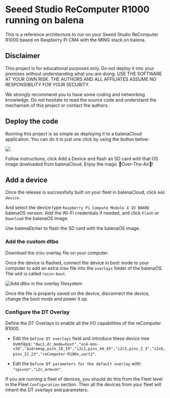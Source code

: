 # Seeed Studio ReComputer R1000 running on balena

This is a reference architecture to run on your Seeed Studio ReComputer R1000 based on Raspberry Pi CM4 with the MING stack on balena. 

## Disclaimer

This project is for educational purposes only. Do not deploy it into your premises without understanding what you are doing. USE THE SOFTWARE AT YOUR OWN RISK. THE AUTHORS AND ALL AFFILIATES ASSUME NO RESPONSIBILITY FOR YOUR SECURITY.

We strongly recommend you to have some coding and networking knowledge. Do not hesitate to read the source code and understand the mechanism of this project or contact the authors.


## Deploy the code

Running this project is as simple as deploying it to a balenaCloud application. You can do it in just one click by using the button below:

[![](https://www.balena.io/deploy.png)](https://dashboard.balena-cloud.com/deploy?repoUrl=https://github.com/mpous/seeed-recomputer-r100x)

Follow instructions, click Add a Device and flash an SD card with that OS image dowloaded from balenaCloud. Enjoy the magic 🌟Over-The-Air🌟!


## Add a device

Once the release is successfully built on your fleet in balenaCloud, click `Add device`.

And select the device type `Raspberry Pi Compute Module 4 IO BOARD` balenaOS version. Add the Wi-Fi credentials if needed, and click `Flash` or `Download` the balenaOS image.

Use balenaEtcher to flash the SD card with the balenaOS image.


### Add the custom dtbo 

Download the `dtbo` overlay file on your computer.

Once the device is flashed, connect the device in boot mode to your computer to add an extra `dtbo` file into the `overlays` folder of the balenaOS. The unit is called `resin-boot`.

![Add dtbo in the overlay filesystem](https://github.com/user-attachments/assets/91d7a038-4211-4432-a818-f93c4b9f9f71)

Once the file is properly saved on the device, disconnect the device, change the boot mode and power it up.


### Configure the DT Overlay

Define the DT Overlays to enable all the I/O capabilities of the reComputer R1000.

* Edit the `Define DT overlays` field and introduce these device tree overlays: `"dwc2,dr_mode=host","vc4-kms-v3d","audremap,pins_18_19","i2c1,pins_44_45","i2c3,pins_2_3","i2c6,pins_22_23","reComputer-R100x,uart2"`.

* Edit the `Define DT parameters for the default overlay` with: `"spi=on","i2c_arm=on"`.


If you are running a fleet of devices, you should do this from the Fleet level in the Fleet `Configuration` section. Then all the devices from your fleet will inherit the DT overlays and parameters.

